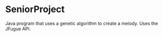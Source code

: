 # SeniorProject
Java program that uses a genetic algorithm to create a melody. Uses the JFugue API.
